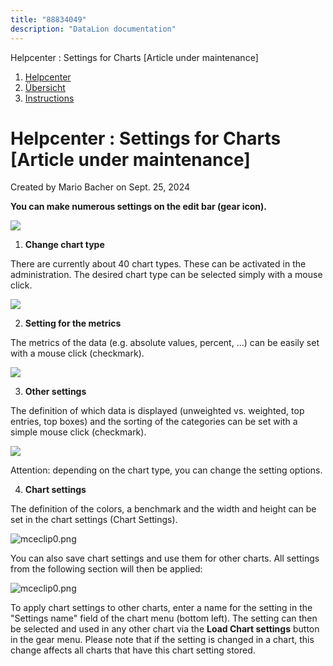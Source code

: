 ```yaml
---
title: "88834049"
description: "DataLion documentation"
---
```


Helpcenter : Settings for Charts \[Article under maintenance\]  

1.  [Helpcenter](index.html)
2.  [Übersicht](2982609.html)
3.  [Instructions](Instructions_85524497.html)

# Helpcenter : Settings for Charts \[Article under maintenance\]

Created by Mario Bacher on Sept. 25, 2024

**You can make numerous settings on the edit bar (gear icon).**

![](/img/88801285.png?width=326)

1.  **Change chart type**
    

There are currently about 40 chart types. These can be activated in the administration. The desired chart type can be selected simply with a mouse click.

![](/img/88801292.png?width=250)

2.  **Setting for the metrics**
    

The metrics of the data (e.g. absolute values, percent, ...) can be easily set with a mouse click (checkmark).

![](/img/88801298.png?width=246)

3.  **Other settings**
    

The definition of which data is displayed (unweighted vs. weighted, top entries, top boxes) and the sorting of the categories can be set with a simple mouse click (checkmark).

![](/img/88801304.png?width=250)

Attention: depending on the chart type, you can change the setting options.

4.  **Chart settings**
    

The definition of the colors, a benchmark and the width and height can be set in the chart settings (Chart Settings).

![mceclip0.png](/img/88801310.png?width=492)

You can also save chart settings and use them for other charts. All settings from the following section will then be applied:

![mceclip0.png](/img/88801310.png?width=760)

To apply chart settings to other charts, enter a name for the setting in the "Settings name" field of the chart menu (bottom left). The setting can then be selected and used in any other chart via the **Load Chart settings** button in the gear menu. Please note that if the setting is changed in a chart, this change affects all charts that have this chart setting stored.